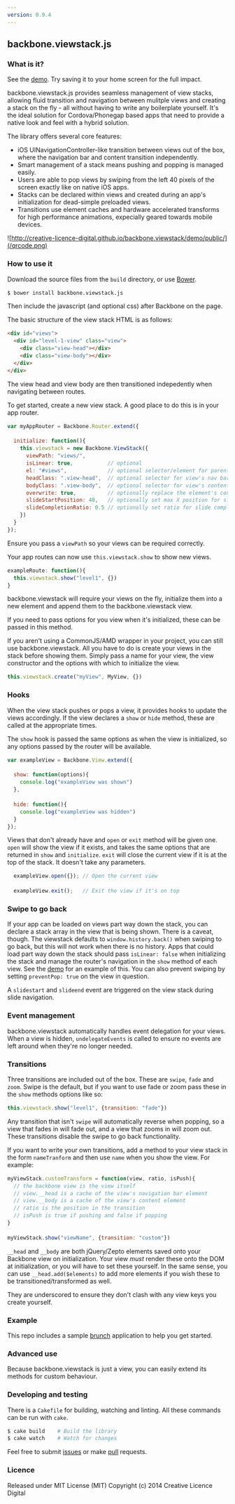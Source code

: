 ```yaml
---
version: 0.9.4
---
```


## backbone.viewstack.js

### What is it?

See the [demo](http://creative-licence-digital.github.io/backbone.viewstack/demo/public/). Try saving it to your home screen for the full impact.

backbone.viewstack.js provides seamless management of view stacks, allowing fluid transition and navigation between mulitple views and creating a stack on the fly - all without having to write any boilerplate yourself. It's the ideal solution for Cordova/Phonegap based apps that need to provide a native look and feel with a hybrid solution.

The library offers several core features:

- iOS UINavigationController-like transition between views out of the box, where the navigation bar and content transition independently.
- Smart management of a stack means pushing and popping is managed easily.
- Users are able to pop views by swiping from the left 40 pixels of the screen exactly like on native iOS apps.
- Stacks can be declared within views and created during an app's initialization for dead-simple preloaded views.
- Transitions use element caches and hardware accelerated transforms for high performance animations, expecially geared towards mobile devices.

![http://creative-licence-digital.github.io/backbone.viewstack/demo/public/](/qrcode.png)

### How to use it

Download the source files from the `build` directory, or use [Bower](http://www.bower.io/).

```bash
$ bower install backbone.viewstack.js
```

Then include the javascript (and optional css) after Backbone on the page.

The basic structure of the view stack HTML is as follows:

```html
<div id="views">
  <div id="level-1-view" class="view">
    <div class="view-head"></div>
    <div class="view-body"></div>
  </div>
</div>
```

The view head and view body are then transitioned indepedently when navigating between routes.

To get started, create a new view stack. A good place to do this is in your app router.

```js
var myAppRouter = Backbone.Router.extend({

  initialize: function(){
    this.viewstack = new Backbone.ViewStack({
      viewPath: "views/",
      isLinear: true,           // optional
      el: "#views",             // optional selector/element for parent
      headClass: ".view-head",  // optional selector for view's nav bar
      bodyClass: ".view-body",  // optional selector for view's content
      overwrite: true,          // optionally replace the element's content
      slideStartPosition: 40,   // optionally set max X position for sliding
      slideCompletionRatio: 0.5 // optionally set ratio for slide completion
    })
  }
});
```

Ensure you pass a `viewPath` so your views can be required correctly.

Your app routes can now use `this.viewstack.show` to show new views.

```js
exampleRoute: function(){
  this.viewstack.show("level1", {})
}
```

backbone.viewstack will require your views on the fly, initialize them into a new element and append them to the backbone.viewstack view.

If you need to pass options for you view when it's initialized, these can be passed in this method.

If you aren't using a CommonJS/AMD wrapper in your project, you can still use backbone.viewstack. All you have to do is create your views in the stack before showing them. Simply pass a name for your view, the view constructor and the options with which to initialize the view.

```js
this.viewstack.create("myView", MyView, {})
```

### Hooks

When the view stack pushes or pops a view, it provides hooks to update the views accordingly. If the view declares a `show` or `hide` method, these are called at the appropriate times.

The `show` hook is passed the same options as when the view is initialized, so any options passed by the router will be available.

```js
var exampleView = Backbone.View.extend({

  show: function(options){
    console.log("exampleView was shown")
  },

  hide: function(){
    console.log("exampleView was hidden")
  }
});
```

Views that don't already have and `open` or `exit` method will be given one. `open` will show the view if it exists, and takes the same options that are returned in `show` and `initialize`. `exit` will close the current view if it is at the top of the stack. It doesn't take any parameters.

```js
  exampleView.open({}); // Open the current view

  exampleView.exit();   // Exit the view if it's on top
```

### Swipe to go back

If your app can be loaded on views part way down the stack, you can declare a stack array in the view that is being shown. There is a caveat, though. The viewstack defaults to `window.history.back()` when swiping to go back, but this will not work when there is no history. Apps that could load part way down the stack should pass `isLinear: false` when initializing the stack and manage the router's navigation in the `show` method of each view. See the [demo](http://creative-licence-digital.github.io/backbone.viewstack/demo/public/) for an example of this. You can also prevent swiping by setting `preventPop: true` on the view in question.

A `slidestart` and `slideend` event are triggered on the view stack during slide navigation.

### Event management

backbone.viewstack automatically handles event delegation for your views. When a view is hidden, `undelegateEvents` is called to ensure no events are left around when they're no longer needed.

### Transitions

Three transitions are included out of the box. These are `swipe`, `fade` and `zoom`. Swipe is the default, but if you want to use fade or zoom pass these in the `show` methods options like so:

```js
this.viewstack.show("level1", {transition: "fade"})
```

Any transition that isn't `swipe` will automatically reverse when popping, so a view that fades in will fade out, and a view that zooms in will zoom out. These transitions disable the swipe to go back functionality.

If you want to write your own transitions, add a method to your view stack in the form `nameTranform` and then use `name` when you show the view. For example:

```js
myViewStack.customTransform = function(view, ratio, isPush){
  // the backbone view is the view itself
  // view.__head is a cache of the view's navigation bar element
  // view.__body is a cache of the view's content element
  // ratio is the position in the transition
  // isPush is true if pushing and false if popping
}

myViewStack.show("viewName", {transition: "custom"})
```

`__head` and `__body` are both jQuery/Zepto elements saved onto your Backbone view on initialization. Your view *must* render these onto the DOM at initialization, or you will have to set these yourself. In the same sense, you can use `__head.add($elements)` to add more elements if you wish these to be transitioned/transformed as well.

They are underscored to ensure they don't clash with any view keys you create yourself.

### Example

This repo includes a sample [brunch](http://brunch.io) application to help you get started.

### Advanced use

Because backbone.viewstack is just a view, you can easily extend its methods for custom behaviour.

### Developing and testing

There is a `Cakefile` for building, watching and linting. All these commands can be run with `cake`.

```bash
$ cake build    # Build the library
$ cake watch    # Watch for changes
```

Feel free to submit [issues](https://github.com/Creative-Licence-Digital/backbone.viewstack/issues) or make [pull](https://github.com/Creative-Licence-Digital/backbone.viewstack/pulls) requests.

### Licence

Released under MIT License (MIT)
Copyright (c) 2014 Creative Licence Digital
